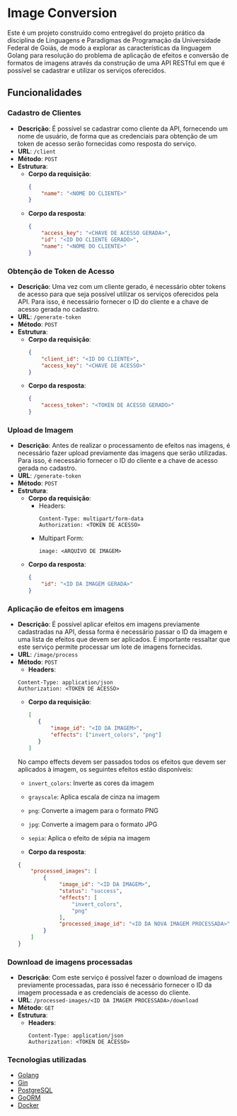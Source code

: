 # Image Conversion

Este é um projeto construído como entregável do projeto prático da disciplina de Linguagens e Paradigmas de Programação da Universidade Federal de Goiás, de modo a explorar as características da linguagem Golang para resolução do problema de aplicação de efeitos e conversão de formatos de imagens através da construção de uma API RESTful em que é possível se cadastrar e utilizar os serviços oferecidos.

## Funcionalidades

### Cadastro de Clientes

- **Descrição**: É possível se cadastrar como cliente da API, fornecendo um nome de usuário, de forma que as credenciais para obtenção de um token de acesso serão fornecidas como resposta do serviço.
- **URL**: `/client`
- **Método**: `POST`
- **Estrutura**:
    - **Corpo da requisição**:
      ```json
      {
          "name": "<NOME DO CLIENTE>"
      }
      ```
    - **Corpo da resposta**:
      ```json
      {
          "access_key": "<CHAVE DE ACESSO GERADA>",
          "id": "<ID DO CLIENTE GERADO>",
          "name": "<NOME DO CLIENTE>"
      }
      ```

### Obtenção de Token de Acesso

- **Descrição**: Uma vez com um cliente gerado, é necessário obter tokens de acesso para que seja possível utilizar os serviços oferecidos pela API. Para isso, é necessário fornecer o ID do cliente e a chave de acesso gerada no cadastro.
- **URL**: `/generate-token`
- **Método**: `POST`
- **Estrutura**:
    - **Corpo da requisição**:
      ```json
      {
          "client_id": "<ID DO CLIENTE>",
          "access_key": "<CHAVE DE ACESSO>"
      }
      ```
    - **Corpo da resposta**:
      ```json
      {
          "access_token": "<TOKEN DE ACESSO GERADO>"
      }
      ```

### Upload de Imagem

- **Descrição**: Antes de realizar o processamento de efeitos nas imagens, é necessário fazer upload previamente das imagens que serão utilizadas. Para isso, é necessário fornecer o ID do cliente e a chave de acesso gerada no cadastro.
- **URL**: `/generate-token`
- **Método**: `POST`
- **Estrutura**:
    - **Corpo da requisição**:
        - Headers:
            ```plaintext
            Content-Type: multipart/form-data
            Authorization: <TOKEN DE ACESSO>
            ```
        - Multipart Form:
            ```plaintext
            image: <ARQUIVO DE IMAGEM>
            ```
    - **Corpo da resposta**:
      ```json
      {
          "id": "<ID DA IMAGEM GERADA>"
      }
      ```

### Aplicação de efeitos em imagens

- **Descrição**: É possível aplicar efeitos em imagens previamente cadastradas na API, dessa forma é necessário passar o ID da imagem e uma lista de efeitos que devem ser aplicados. É importante ressaltar que este serviço permite processar um lote de imagens fornecidas.
- **URL**: `/image/process`
- **Método**: `POST`
    - **Headers**:
    ```plaintext
    Content-Type: application/json
    Authorization: <TOKEN DE ACESSO>
   ```
    - **Corpo da requisição**:
      ```json
      [
         {
             "image_id": "<ID DA IMAGEM>",
             "effects": ["invert_colors", "png"]
         }
      ]
      ```
  No campo effects devem ser passados todos os efeitos que devem ser aplicados à imagem, os seguintes efeitos estão disponíveis:
    - `invert_colors`: Inverte as cores da imagem
    - `grayscale`: Aplica escala de cinza na imagem
    - `png`: Converte a imagem para o formato PNG
    - `jpg`: Converte a imagem para o formato JPG
    - `sepia`: Aplica o efeito de sépia na imagem

    - **Corpo da resposta**:
    ```json
    {
        "processed_images": [
            {
                 "image_id": "<ID DA IMAGEM>",
                 "status": "success",
                 "effects": [
                     "invert_colors",
                     "png"
                 ],
                 "processed_image_id": "<ID DA NOVA IMAGEM PROCESSADA>"
            }
        ]
    }
    ```

### Download de imagens processadas

- **Descrição**: Com este serviço é possível fazer o download de imagens previamente processadas, para isso é necessário fornecer o ID da imagem processada e as credenciais de acesso do cliente.
- **URL**: `/processed-images/<ID DA IMAGEM PROCESSADA>/download`
- **Método**: `GET`
- **Estrutura**:
  - **Headers**:
    ```plaintext
    Content-Type: application/json
    Authorization: <TOKEN DE ACESSO>
    ```

### Tecnologias utilizadas

- [Golang](https://golang.org/)
- [Gin](https://gin-gonic.com/)
- [PostgreSQL](https://www.postgresql.org/)
- [GoORM](https://gorm.io/)
- [Docker](https://www.docker.com/)
